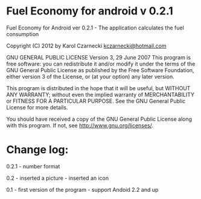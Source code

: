 Fuel Economy for android v 0.2.1
================================

Fuel Economy for Android ver 0.2.1 - The application calculates the fuel consumption

Copyright (C) 2012 by Karol Czarnecki <kczarnecki@hotmail.com>

GNU GENERAL PUBLIC LICENSE Version 3, 29 June 2007
This program is free software: you can redistribute it and/or modify
it under the terms of the GNU General Public License as published by
the Free Software Foundation, either version 3 of the License, or
(at your option) any later version.

This program is distributed in the hope that it will be useful,
but WITHOUT ANY WARRANTY; without even the implied warranty of
MERCHANTABILITY or FITNESS FOR A PARTICULAR PURPOSE. See the
GNU General Public License for more details.

You should have received a copy of the GNU General Public License
along with this program. If not, see <http://www.gnu.org/licenses/>.

Change log:
===========

0.2.1	- number format


0.2	- inserted a picture
	- inserted an icon

0.1	- first version of the program
	- support Andoid 2.2 and up
	